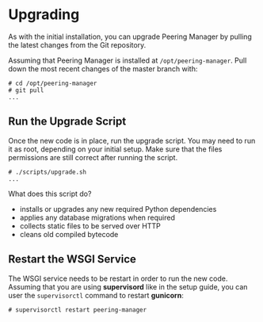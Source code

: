 # Upgrading

As with the initial installation, you can upgrade Peering Manager by pulling
the latest changes from the Git repository.

Assuming that Peering Manager is installed at `/opt/peering-manager`. Pull down
the most recent changes of the master branch with:
```no-highlight
# cd /opt/peering-manager
# git pull
...
```

## Run the Upgrade Script

Once the new code is in place, run the upgrade script. You may need to run it
as root, depending on your initial setup. Make sure that the files permissions
are still correct after running the script.
```no-highlight
# ./scripts/upgrade.sh
...
```

What does this script do?

  * installs or upgrades any new required Python dependencies
  * applies any database migrations when required
  * collects static files to be served over HTTP
  * cleans old compiled bytecode

## Restart the WSGI Service

The WSGI service needs to be restart in order to run the new code. Assuming
that you are using **supervisord** like in the setup guide, you can user the
`supervisorctl` command to restart **gunicorn**:
```no-highlight
# supervisorctl restart peering-manager
```
